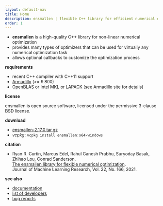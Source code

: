 ```yaml
---
layout: default-nav
title: Home
description: ensmallen | flexible C++ library for efficient numerical optimization
order: 1
---
```

* **ensmallen** is a high-quality C++ library for non-linear numerical optimization
* provides many types of optimizers that can be used for virtually any numerical optimization task
* allows optional callbacks to customize the optimization process

**requirements**

 * recent C++ compiler with C++11 support
 * [Armadillo](http://arma.sourceforge.net) (>= 9.800)
 * OpenBLAS or Intel MKL or LAPACK (see Armadillo site for details)

**license**

  ensmallen is open source software, licensed under the permissive 3-clause BSD
license.

**download**

 - [ensmallen-2.17.0.tar.gz](files/ensmallen-2.17.0.tar.gz)
 - _vcpkg_: `vcpkg install ensmallen:x64-windows`

**citation**

  * Ryan R. Curtin, Marcus Edel, Rahul Ganesh Prabhu, Suryoday Basak, Zhihao Lou, Conrad Sanderson.  
    [The ensmallen library for flexible numerical optimization](https://jmlr.org/papers/volume22/20-416/20-416.pdf).  
    Journal of Machine Learning Research, Vol. 22, No. 166, 2021.

**see also**

 * [documentation](docs.html)
 * [list of developers](developers.html)
 * [bug reports](questions.html)
